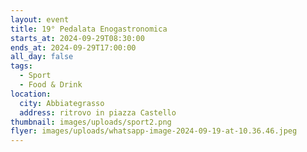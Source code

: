 ```yaml
---
layout: event
title: 19° Pedalata Enogastronomica
starts_at: 2024-09-29T08:30:00
ends_at: 2024-09-29T17:00:00
all_day: false
tags:
  - Sport
  - Food & Drink
location:
  city: Abbiategrasso
  address: ritrovo in piazza Castello
thumbnail: images/uploads/sport2.png
flyer: images/uploads/whatsapp-image-2024-09-19-at-10.36.46.jpeg
---
```

